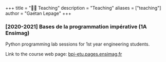 +++
title = "🧑‍🏫 Teaching"
description = "Teaching"
aliases = ["teaching"]
author = "Gaétan Lepage"
+++


### [2020-2021] **Bases de la programmation impérative** (1A Ensimag)

Python programming lab sessions for 1st year engineering students.

Link to the course web page: [bpi-etu.pages.ensimag.fr](https://bpi-etu.pages.ensimag.fr)
